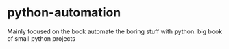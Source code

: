 # python-automation

Mainly focused on the book automate the boring stuff with python. big book of small python projects
